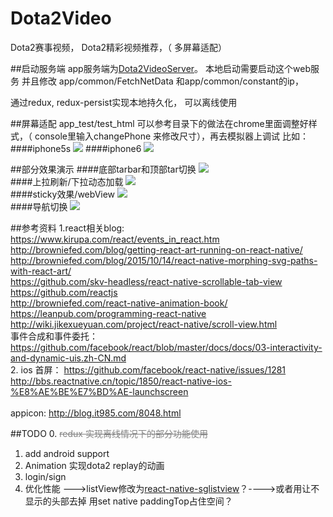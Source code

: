 Dota2Video
=====
Dota2赛事视频， Dota2精彩视频推荐，（ 多屏幕适配）

##启动服务端
app服务端为<a href='https://github.com/ykforerlang/Dota2Video'>Dota2VideoServer</a>。 本地启动需要启动这个web服务
并且修改 app/common/FetchNetData 和app/common/constant的ip，

通过redux, redux-persist实现本地持久化， 可以离线使用 

##屏幕适配
app_test/test_html 可以参考目录下的做法在chrome里面调整好样式，（ console里输入changePhone 来修改尺寸），再去模拟器上调试 比如：<br/>
####iphone5s
<img src='https://github.com/ykforerlang/Dota2Video/blob/master/demo_images/5.png'/>
####iphone6
<img src='https://github.com/ykforerlang/Dota2Video/blob/master/demo_images/6.png'/>


##部分效果演示
####底部tarbar和顶部tar切换
<a href="https://github.com/ykforerlang/Dota2Video/blob/master/demo_images/v1.gif"><img src="https://github.com/ykforerlang/Dota2Video/blob/master/demo_images/v1.gif"></a>
<br>
####上拉刷新/下拉动态加载
<a href="https://github.com/ykforerlang/Dota2Video/blob/master/demo_images/v2.gif"><img src="https://github.com/ykforerlang/Dota2Video/blob/master/demo_images/v2.gif"></a>
<br>
####sticky效果/webView
<a href="https://github.com/ykforerlang/Dota2Video/blob/master/demo_images/v3.gif"><img src="https://github.com/ykforerlang/Dota2Video/blob/master/demo_images/v3.gif"></a>
<br>
####导航切换
<a href="https://github.com/ykforerlang/Dota2Video/blob/master/demo_images/v6.gif"><img src="https://github.com/ykforerlang/Dota2Video/blob/master/demo_images/v6.gif"></a>

##参考资料
1.react相关blog: https://www.kirupa.com/react/events_in_react.htm<br/>
                 http://browniefed.com/blog/getting-react-art-running-on-react-native/<br/>
                 http://browniefed.com/blog/2015/10/14/react-native-morphing-svg-paths-with-react-art/<br/>
                 https://github.com/skv-headless/react-native-scrollable-tab-view<br/>
                 https://github.com/reactjs<br/>
                 http://browniefed.com/react-native-animation-book/<br/>
                 https://leanpub.com/programming-react-native<br/>
                 http://wiki.jikexueyuan.com/project/react-native/scroll-view.html<br/>
                 事件合成和事件委托： https://github.com/facebook/react/blob/master/docs/docs/03-interactivity-and-dynamic-uis.zh-CN.md<br/>
2. ios 首屏： https://github.com/facebook/react-native/issues/1281<br/>
          http://bbs.reactnative.cn/topic/1850/react-native-ios-%E8%AE%BE%E7%BD%AE-launchscreen  <br/>    
           appicon: http://blog.it985.com/8048.html

##TODO
0. <span style="text-decoration: line-through; color:grey">redux 实现离线情况下的部分功能使用 </span>
1. add android support
2. Animation 实现dota2 replay的动画
3. login/sign
4. 优化性能 --->listView修改为<a href="https://github.com/sghiassy/react-native-sglistview">react-native-sglistview</a>？---->或者用让不显示的头部去掉  用set native paddingTop占住空间？ 
